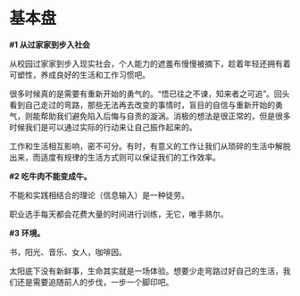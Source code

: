 # 基本盘

**#1 从过家家到步入社会**

从校园过家家到步入现实社会，个人能力的遮羞布慢慢被摘下，趁着年轻还拥有着可塑性，养成良好的生活和工作习惯吧。

很多时候真的是需要有重新开始的勇气的。“悟已往之不谏，知来者之可追”。回头看到自己走过的弯路，那些无法再去改变的事情时，盲目的自信与重新开始的勇气，则能帮助我们避免陷入后悔与自责的漩涡。消极的想法是很正常的，但是很多时候我们是可以通过实际的行动来让自己振作起来的。

工作和生活相互影响，密不可分。有时，有意义的工作让我们从琐碎的生活中解脱出来，而适度有规律的生活方式则可以保证我们的工作效率。

**#2 吃牛肉不能变成牛。**

不能和实践相结合的理论（信息输入）是一种徒劳。

职业选手每天都会花费大量的时间进行训练，无它，唯手熟尔。

**#3 环境。**

书，阳光、音乐、女人，咖啡因。

太阳底下没有新鲜事，生命其实就是一场体验。想要少走弯路过好自己的生活，我们还是需要追随前人的步伐，一步一个脚印吧。
